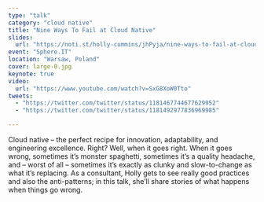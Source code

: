 ```yaml
---
type: "talk"
category: "cloud native"
title: "Nine Ways To Fail at Cloud Native"
slides:
  url: "https://noti.st/holly-cummins/jhPyja/nine-ways-to-fail-at-cloud-native-keynote"
event: "Sphere.IT"
location: "Warsaw, Poland"
cover: large-0.jpg
keynote: true
video:
  url: "https://www.youtube.com/watch?v=SxG8XoW0Tto"
tweets:
  - "https://twitter.com/twitter/status/1181467744677629952"
  - "https://twitter.com/twitter/status/1181492977836969985"

---
```

Cloud native – the perfect recipe for innovation, adaptability, and engineering excellence. Right? Well, when it goes right. When it goes wrong, sometimes it’s monster spaghetti, sometimes it’s a quality headache, and – worst of all – sometimes it’s exactly as clunky and slow-to-change as what it’s replacing. As a consultant, Holly gets to see really good practices and also the anti-patterns; in this talk, she’ll share stories of what happens when things go wrong.